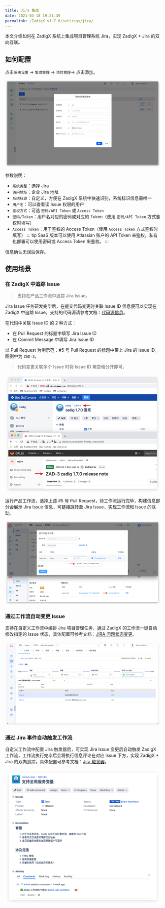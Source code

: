 ```yaml
---
title: Jira 集成
date: 2021-03-18 19:31:39
permalink: /ZadigX v1.7.0/settings/jira/
---
```


本文介绍如何在 ZadigX 系统上集成项目管理系统 Jira，实现 ZadigX + Jira 的双向互联。

## 如何配置

点击`系统设置` -> `集成管理`  -> `项目管理`-> 点击添加。

![Jira](../../../../_images/jira1.png)

参数说明：
- `系统类型`：选择 Jira
- `访问地址`：企业 Jira 地址
- `系统标识`：自定义，方便在 ZadigX 系统中快速识别，系统标识信息需唯一
- `用户名`：可以查看读 Issue 权限的用户
- `鉴权方式`：可选 `密码/API Token` 或 `Access Token`
- `密码/Token`：用户名对应的密码或对应的 Token（使用 `密码/API Token` 方式鉴权时填写）
- `Access Token`：用于鉴权的 Access Token（使用 `Access Token` 方式鉴权时填写）
::: tip
SaaS 版本可以使用 Atlassian 账户的 API Token 来鉴权，私有化部署可以使用密码或 Access Token 来鉴权。
:::

信息确认无误后保存。

## 使用场景

### 在 ZadigX 中追踪 Issue

> 支持在产品工作流中追踪 Jira Issue。

Jira Issue 任务研发完毕后，在提交代码变更时关联 Issue ID 信息便可以实现在 ZadigX 中追踪 Issue。支持的代码源请参考文档：[代码源信息](/ZadigX%20v1.7.0/settings/codehost/overview/#功能兼容列表)。

在代码中关联 Issue ID 的 2 种方式：

- 在 Pull Request 的标题中填写 Jira Issue ID
- 在 Commit Message 中填写 Jira Issue ID

以 Pull Request 为例示范：#5 号 Pull Request 的标题中带上 Jira 的 Issue ID，图例中为 `ZAD-3`。

> 代码变更关联多个 Issue 时将 Issue ID 用空格分开即可。

![jira_task](../../../../_images/config_jira_issue_with_pr.png)

运行产品工作流，选择上述 #5 号 Pull Request，待工作流运行完毕，构建信息部分会展示 Jira Issue 信息，可链接跳转至 Jira Issue，实现工作流和 Issue 的联动。

![jira_task](../../../../_images/show_jira_issue_info.png)

### 通过工作流自动变更 Issue

支持在自定义工作流中编排 Jira 项目管理任务，通过 ZadigX 的工作流一键自动修改指定的 Issue 状态，具体配置可参考文档：[JIRA 问题状态变更](/ZadigX%20v1.7.0/project/workflow-jobs/#jira-问题状态变更)。

![jira_task](../../../../_images/update_jira_issue_by_zadigx.png)

### 通过 Jira 事件自动触发工作流

自定义工作流中配置 Jira 触发器后，可实现 Jira Issue 变更后自动触发 ZadigX 工作流，工作流执行完毕后会将执行信息评论在对应 Issue 下方，实现 ZadigX + Jira 的双向追踪，具体配置可参考文档：[Jira 触发器](/ZadigX%20v1.7.0/project/common-workflow/#jira-触发器)。

![jira_task](../../../../_images/trigger_zadigx_pipeline_by_jira.png)

